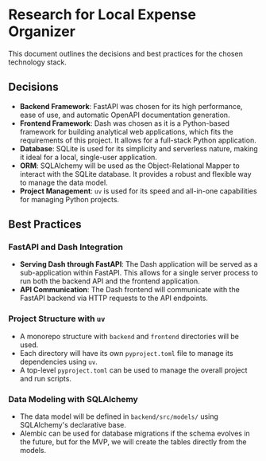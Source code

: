 # Research for Local Expense Organizer

This document outlines the decisions and best practices for the chosen technology stack.

## Decisions

- **Backend Framework**: FastAPI was chosen for its high performance, ease of use, and automatic OpenAPI documentation generation.
- **Frontend Framework**: Dash was chosen as it is a Python-based framework for building analytical web applications, which fits the requirements of this project. It allows for a full-stack Python application.
- **Database**: SQLite is used for its simplicity and serverless nature, making it ideal for a local, single-user application.
- **ORM**: SQLAlchemy will be used as the Object-Relational Mapper to interact with the SQLite database. It provides a robust and flexible way to manage the data model.
- **Project Management**: `uv` is used for its speed and all-in-one capabilities for managing Python projects.

## Best Practices

### FastAPI and Dash Integration

- **Serving Dash through FastAPI**: The Dash application will be served as a sub-application within FastAPI. This allows for a single server process to run both the backend API and the frontend application.
- **API Communication**: The Dash frontend will communicate with the FastAPI backend via HTTP requests to the API endpoints.

### Project Structure with `uv`

- A monorepo structure with `backend` and `frontend` directories will be used.
- Each directory will have its own `pyproject.toml` file to manage its dependencies using `uv`.
- A top-level `pyproject.toml` can be used to manage the overall project and run scripts.

### Data Modeling with SQLAlchemy

- The data model will be defined in `backend/src/models/` using SQLAlchemy's declarative base.
- Alembic can be used for database migrations if the schema evolves in the future, but for the MVP, we will create the tables directly from the models.